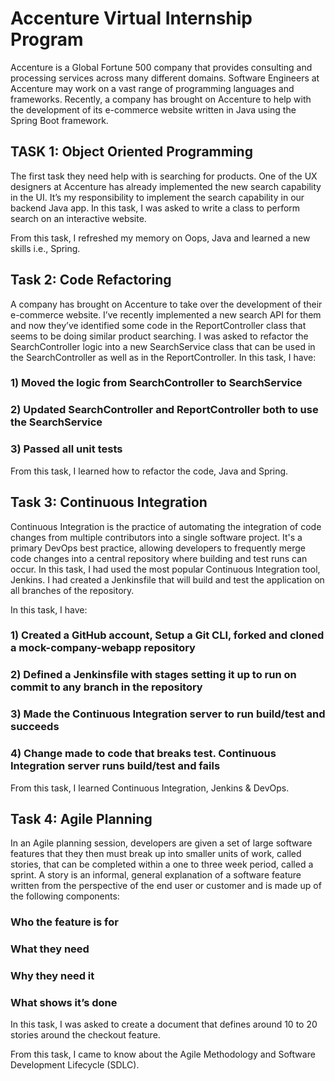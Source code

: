 # Accenture Virtual Internship Program

Accenture is a Global Fortune 500 company that provides consulting and processing services across many different domains. Software Engineers at Accenture may work on a vast range of programming languages and frameworks. Recently, a company has brought on Accenture to help with the development of its e-commerce website written in Java using the Spring Boot framework.

## TASK 1: Object Oriented Programming

The first task they need help with is searching for products.
One of the UX designers at Accenture has already implemented the new search capability in the UI. It’s my responsibility to implement the search capability in our backend Java app.
In this task, I was asked to write a class to perform search on an interactive website.

From this task, I refreshed my memory on Oops, Java and learned a new skills i.e., Spring.

## Task 2: Code Refactoring

A company has brought on Accenture to take over the development of their e-commerce website. I’ve recently implemented a new search API for them and now they’ve identified some code in the ReportController class that seems to be doing similar product searching. I was asked to refactor the SearchController logic into a new SearchService class that can be used in the SearchController as well as in the ReportController.
In this task, I have:
### 1) Moved the logic from SearchController to SearchService
### 2) Updated SearchController and ReportController both to use the SearchService
### 3) Passed all unit tests

From this task, I learned how to refactor the code, Java and Spring.

## Task 3: Continuous Integration

Continuous Integration is the practice of automating the integration of code changes from multiple contributors into a single software project. It's a primary DevOps best practice, allowing developers to frequently merge code changes into a central repository where building and test runs can occur. In this task, I had used the most popular Continuous Integration tool, Jenkins. I had created a Jenkinsfile that will build and test the application on all branches of the repository.

In this task, I have:

### 1) Created a GitHub account, Setup a Git CLI, forked and cloned a mock-company-webapp repository
### 2) Defined a Jenkinsfile with stages setting it up to run on commit to any branch in the repository
### 3) Made the Continuous Integration server to run build/test and succeeds
### 4) Change made to code that breaks test. Continuous Integration server runs build/test and fails

From this task, I learned Continuous Integration, Jenkins & DevOps.

## Task 4: Agile Planning

In an Agile planning session, developers are given a set of large software features that they then must break up into smaller units of work, called stories, that can be completed within a one to three week period, called a sprint. A story is an informal, general explanation of a software feature written from the perspective of the end user or customer and is made up of the following components:

### Who the feature is for
### What they need
### Why they need it
### What shows it’s done

In this task, I was asked to create a document that defines around 10 to 20 stories around the checkout feature.

From this task, I came to know about the Agile Methodology and Software Development Lifecycle (SDLC).
